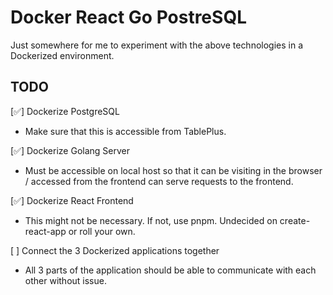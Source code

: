 # Docker React Go PostreSQL

Just somewhere for me to experiment with the above technologies in a Dockerized environment.

## TODO
[✅] Dockerize PostgreSQL
* Make sure that this is accessible from TablePlus.

[✅] Dockerize Golang Server
* Must be accessible on local host so that it can be visiting in the browser / accessed from the frontend
can serve requests to the frontend.

[✅] Dockerize React Frontend
* This might not be necessary. If not, use pnpm. Undecided on create-react-app or roll your own.

[ ] Connect the 3 Dockerized applications together
* All 3 parts of the application should be able to communicate with each other without issue.
